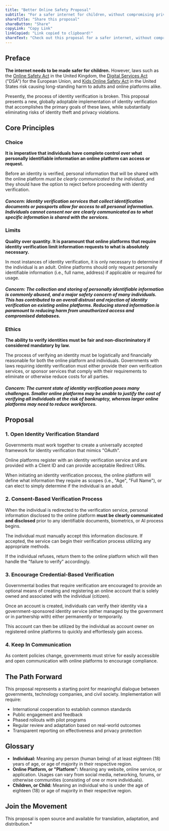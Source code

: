 ```yaml
---
title: "Better Online Safety Proposal"
subtitle: "For a safer internet for children, without compromising privacy."
shareTitle: "Share this proposal"
shareButton: "Share"
copyLink: "Copy Link"
linkCopied: "Link copied to clipboard!"
shareText: "Check out this proposal for a safer internet, without compromising privacy."
---
```


## Preface

**The internet needs to be made safer for children.** However, laws such as the [Online Safety Act](https://www.gov.uk/government/publications/online-safety-act-explainer/online-safety-act-explainer) in the United Kingdom, the [Digital Services Act](https://commission.europa.eu/strategy-and-policy/priorities-2019-2024/europe-fit-digital-age/digital-services-act_en) ("DSA") for the European Union, and [Kids Online Safety Act](https://www.congress.gov/bill/119th-congress/senate-bill/1748/text) in the United States risk causing long-standing harm to adults and online platforms alike.

Presently, the process of identity verification is broken. This proposal presents a new, globally adoptable implementation of identity verification that accomplishes the primary goals of these laws, while substantially eliminating risks of identity theft and privacy violations.

## Core Principles

### Choice
**It is imperative that individuals have complete control over what personally identifiable information an online platform can access or request.**

Before an identity is verified, personal information that will be shared with the online platform *must be clearly communicated to the individual*, and they should have the option to reject before proceeding with identity verification.

##### **Concern:** Identity verification services that collect identification documents or passports allow for access to all personal information. Individuals cannot consent nor are clearly communicated as to what specific information is shared with the services.

### Limits
**Quality over quantity. It is paramount that online platforms that require identity verification limit information requests to what is absolutely necessary.**

In most instances of identity verification, it is only necessary to determine if the individual is an adult. Online platforms should only request personally identifiable information (i.e., full name, address) if applicable or required for usage.

##### **Concern:** The collection and storing of personally identifiable information is commonly abused, and a major safety concern of many individuals. This has contributed to an overall distrust and rejection of identity verification on existing online platforms. Reducing stored information is paramount to reducing harm from unauthorized access and compromised databases.

### Ethics
**The ability to verify identities must be fair and non-discriminatory if considered mandatory by law.**

The process of verifying an identity must be logistically and financially reasonable for both the online platform and individuals. Governments with laws requiring identity verification must either provide their own verification services, or sponsor services that comply with their requirements to eliminate or otherwise reduce costs for all parties.

##### **Concern:** The current state of identity verification poses many challenges. Smaller online platforms may be unable to justify the cost of verifying all individuals at the risk of bankruptcy, whereas larger online platforms may need to reduce workforces.

## Proposal

### 1. Open Identity Verification Standard

Governments must work together to create a universally accepted framework for identity verification that mimics "OAuth".

Online platforms register with an identity verification service and are provided with a Client ID and can provide acceptable Redirect URIs.

When initiating an identity verification process, the online platform will define what information they require as scopes (i.e., "Age", "Full Name"), or can elect to simply determine if the individual is an adult.

### 2. Consent-Based Verification Process

When the individual is redirected to the verification service, personal information disclosed to the online platform **must be clearly communicated and disclosed** prior to any identifiable documents, biometrics, or AI process begins.

The individual must manually accept this information disclosure. If accepted, the service can begin their verification process utilizing any appropriate methods.

If the individual refuses, return them to the online platform which will then handle the "failure to verify" accordingly.

### 3. Encourage Credential-Based Verification

Governmental bodies that require verification are encouraged to provide an optional means of creating and registering an online account that is solely owned and associated with the individual (citizen).

Once an account is created, individuals can verify their identity via a government-sponsored identity service (either managed by the government or in partnership with) either permanently or temporarily.

This account can then be utilized by the individual as account owner on registered online platforms to quickly and effortlessly gain access.

### 4. Keep In Communication

As content policies change, governments must strive for easily accessible and open communication with online platforms to encourage compliance.

## The Path Forward

This proposal represents a starting point for meaningful dialogue between governments, technology companies, and civil society. Implementation will require:

- International cooperation to establish common standards
- Public engagement and feedback
- Phased rollouts with pilot programs
- Regular review and adaptation based on real-world outcomes
- Transparent reporting on effectiveness and privacy protection

## Glossary
* **Individual:** Meaning any person (human being) of at least eighteen (18) years of age, or age of majority in their respective region.
* **Online Platform, or "Platform":** Meaning any website, online service, or application. Usages can vary from social media, networking, forums, or otherwise communities (consisting of one or more individuals).
* **Children, or Child:** Meaning an individual who is under the age of eighteen (18) or age of majority in their respective region.

## Join the Movement

This proposal is open source and available for translation, adaptation, and distribution.* 